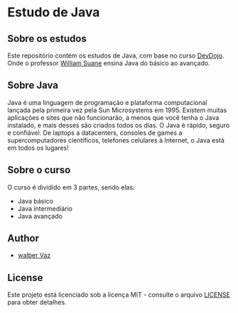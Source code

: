 # Estudo de Java

## Sobre os estudos

Este repositório contém os estudos de Java, com base no curso [DevDojo](https://www.youtube.com/channel/UCjF0OccBT05WxsJb2zNkL4g). Onde o professor [William Suane](https://www.youtube.com/channel/UCjF0OccBT05WxsJb2zNkL4g) ensina Java do básico ao avançado.

## Sobre Java

Java é uma linguagem de programação e plataforma computacional lançada pela primeira vez pela Sun Microsystems em 1995. Existem muitas aplicações e sites que não funcionarão, a menos que você tenha o Java instalado, e mais desses são criados todos os dias. O Java é rápido, seguro e confiável. De laptops a datacenters, consoles de games a supercomputadores científicos, telefones celulares à Internet, o Java está em todos os lugares!

## Sobre o curso

O curso é dividido em 3 partes, sendo elas:

- Java básico
- Java intermediário
- Java avançado

## Author

- [walber Vaz](https://www.github.com/walber-vaz)

## License

Este projeto está licenciado sob a licença MIT - consulte o arquivo [LICENSE](./LICENSE) para obter detalhes.
